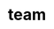 ---
title: "team"

css: "scss/team.scss"

section1:
  title: 'Team Members'
  content: 'We ❤️ Open Source.'
  topImage: "/images/team/team-top.jpg"

section2:
  title: 'KubeSphere Member'
  members:
    - name: "Benjamin Huo"
      nickname: "@benjaminhuo · he/him"
      avater: "https://avatars.githubusercontent.com/u/18525465?v=4"
      link: "https://github.com/benjaminhuo"
    - name: "Calvin Yu"
      nickname: "@calvinyv"
      avater: "https://avatars.githubusercontent.com/u/28883416?v=4"
      link: "https://github.com/calvinyv"
    - name: "Dongyi An"
      nickname: "@donniean"
      avater: "https://avatars.githubusercontent.com/u/12584040?v=4"
      link: "https://github.com/donniean"
    - name: "fawei zhao"
      nickname: "@faweizhao26"
      avater: "https://avatars.githubusercontent.com/u/78190874?v=4"
      link: "https://github.com/faweizhao26"
    - name: "Feng Guo"
      nickname: "@pixiake"
      avater: "https://avatars.githubusercontent.com/u/22290449?v=4"
      link: "https://github.com/pixiake"
    - name: "Hongming Wan"
      nickname: "@wansir"
      avater: "https://avatars.githubusercontent.com/u/8263040?v=4"
      link: "https://github.com/wansir"
    - name: "Junhao Zhang"
      nickname: "@frezes"
      avater: "https://avatars.githubusercontent.com/u/19492214?v=4"
      link: "https://github.com/frezes"
    - name: "Juntao Xiang"
      nickname: "@junotx"
      avater: "https://avatars.githubusercontent.com/u/49136171?v=4"
      link: "https://github.com/junotx"
    - name: "Wanjun Lei"
      nickname: "@wanjunlei"
      avater: "https://avatars.githubusercontent.com/u/53003665?v=4"
      link: "https://github.com/wanjunlei"
    - name: "Wenhao Zhang"
      nickname: "@VioZhang"
      avater: "https://avatars.githubusercontent.com/u/41519383?v=4"
      link: "https://github.com/VioZhang"
    - name: "Wenhao Zhou"
      nickname: "@zhou1203"
      avater: "https://avatars.githubusercontent.com/u/34303854?v=4"
      link: "https://github.com/zhou1203"
    - name: "Xinzhao Xu"
      nickname: "@iawia002"
      avater: "https://avatars.githubusercontent.com/u/9134003?v=4"
      link: "https://github.com/iawia002"
    - name: "Yifei Wang"
      nickname: "@wrongerror"
      avater: "https://avatars.githubusercontent.com/u/3085804?v=4"
      link: "https://github.com/wrongerror"
    - name: "Yonghong Shi"
      nickname: "@stoneshi-yunify"
      avater: "https://avatars.githubusercontent.com/u/70880165?v=4"
      link: "https://github.com/stoneshi-yunify"
    - name: "Yunkang Ren"
      nickname: "@renyunkang"
      avater: "https://avatars.githubusercontent.com/u/33660223?v=4"
      link: "https://github.com/renyunkang"
    - name: "Zhengyi Lai"
      nickname: "@zheng1"
      avater: "https://avatars.githubusercontent.com/u/4156721?v=4"
      link: "https://github.com/zheng1"

section3:
  title: 'KubeSphere Contributor'
  description: "You can check out the list of all contributors to KubeSphere in Github Insight"
  icon: "/images/team/github.svg"
  contributors:
    - name: "kubesphere"
      link: "https://github.com/kubesphere/kubesphere/graphs/contributors"
    - name: "kubekey"
      link: "https://github.com/kubesphere/kubekey/graphs/contributors"
    - name: "console"
      link: "https://github.com/kubesphere/console/graphs/contributors"
    - name: "ks-installer"
      link: "https://github.com/kubesphere/ks-installer/graphs/contributors"
    - name: "kubeeye"
      link: "https://github.com/kubesphere/kubeeye/graphs/contributors"
    - name: "community"
      link: "https://github.com/kubesphere/community/graphs/contributors"

section4:
  title: "KubeSphere Ambassador"
  description: "Time : xx Month xx, 2023 - xx Month xx, 2024"
  ambassadors:
    - name: "Calvin Yu"
      nickname: "calvinyv"
      avater: "https://avatars.githubusercontent.com/u/28883416?v=4"
      link: "https://github.com/calvinyv/"
    - name: "fawei zhao"
      nickname: "faweizhao26"
      avater: "https://avatars.githubusercontent.com/u/78190874?v=4"
      link: "https://github.com/faweizhao26/"
    - name: "Halil Bugol"
      nickname: "halil-bugol"
      avater: "https://avatars.githubusercontent.com/u/60687576?v=4"
      link: "https://github.com/halil-bugol/"
---